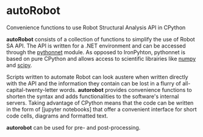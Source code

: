 # autoRobot
Convenience functions to use Robot Structural Analysis API in CPython

**autoRobot** consists of a collection of functions to simplify the use of Robot SA API. The API is written for a .NET environment and can be accessed through the [pythonnet](https://github.com/pythonnet/pythonnet) module. As opposed to IronPyhton, pythonnet is based on pure CPython and allows access to scientific librairies like [numpy](https://github.com/numpy/numpy) and [scipy](https://github.com/scipy/scipy).

Scripts written to automate Robot can look austere when written directly with the API and the information they contain can be lost in a flurry of all-capital-twenty-letter words. **autorobot** provides convenience functions to shorten the syntax and adds functionalities to the software's internal servers. Taking advantage of CPython means that the code can be written in the form of [jupyter notebooks] that offer a convenient interface for short code cells, diagrams and formatted text.

**autorobot** can be used for pre- and post-processing.
